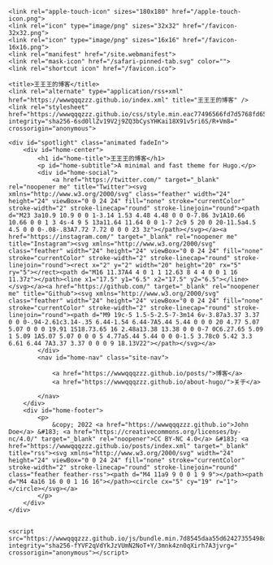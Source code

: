 <!DOCTYPE html>
<html lang="zh-CN">

<head>
	<meta name="generator" content="Hugo 0.92.0" />
	<meta charset="UTF-8">
	<meta name="viewport" content="width=device-width, initial-scale=1.0">
	<meta http-equiv="X-UA-Compatible" content="ie=edge">
	<meta name="theme-color" content="#494f5c">
	<meta name="msapplication-TileColor" content="#494f5c">
<meta itemprop="name" content="王王王的博客">
<meta itemprop="description" content=""><meta property="og:title" content="王王王的博客" />
<meta property="og:description" content="" />
<meta property="og:type" content="website" />
<meta property="og:url" content="https://wwwqqqzzz.github.io/" />

<meta name="twitter:card" content="summary"/>
<meta name="twitter:title" content="王王王的博客"/>
<meta name="twitter:description" content=""/>

	<link rel="apple-touch-icon" sizes="180x180" href="/apple-touch-icon.png">
	<link rel="icon" type="image/png" sizes="32x32" href="/favicon-32x32.png">
	<link rel="icon" type="image/png" sizes="16x16" href="/favicon-16x16.png">
	<link rel="manifest" href="/site.webmanifest">
	<link rel="mask-icon" href="/safari-pinned-tab.svg" color="">
	<link rel="shortcut icon" href="/favicon.ico">

	<title>王王王的博客</title>
	<link rel="alternate" type="application/rss+xml" href="https://wwwqqqzzz.github.io/index.xml" title="王王王的博客" />
	<link rel="stylesheet" href="https://wwwqqqzzz.github.io/css/style.min.eac77496566fd7d5768fd650ddb0b2b181ca6a2d7c5fdd6fe6b8ba4bf47e566f.css" integrity="sha256-6sd0llZv19V2j9ZQ3bCysYHKai18X91v5ri6S/R+Vm8=" crossorigin="anonymous">
	
</head>

<body id="page">
	
	<div id="spotlight" class="animated fadeIn">
		<div id="home-center">
			<h1 id="home-title">王王王的博客</h1>
			<p id="home-subtitle">A minimal and fast theme for Hugo.</p>
			<div id="home-social">
				<a href="https://twitter.com/" target="_blank" rel="noopener me" title="Twitter"><svg xmlns="http://www.w3.org/2000/svg" class="feather" width="24" height="24" viewBox="0 0 24 24" fill="none" stroke="currentColor" stroke-width="2" stroke-linecap="round" stroke-linejoin="round"><path d="M23 3a10.9 10.9 0 0 1-3.14 1.53 4.48 4.48 0 0 0-7.86 3v1A10.66 10.66 0 0 1 3 4s-4 9 5 13a11.64 11.64 0 0 1-7 2c9 5 20 0 20-11.5a4.5 4.5 0 0 0-.08-.83A7.72 7.72 0 0 0 23 3z"></path></svg></a><a href="https://instagram.com/" target="_blank" rel="noopener me" title="Instagram"><svg xmlns="http://www.w3.org/2000/svg" class="feather" width="24" height="24" viewBox="0 0 24 24" fill="none" stroke="currentColor" stroke-width="2" stroke-linecap="round" stroke-linejoin="round"><rect x="2" y="2" width="20" height="20" rx="5" ry="5"></rect><path d="M16 11.37A4 4 0 1 1 12.63 8 4 4 0 0 1 16 11.37z"></path><line x1="17.5" y1="6.5" x2="17.5" y2="6.5"></line></svg></a><a href="https://github.com/" target="_blank" rel="noopener me" title="Github"><svg xmlns="http://www.w3.org/2000/svg" class="feather" width="24" height="24" viewBox="0 0 24 24" fill="none" stroke="currentColor" stroke-width="2" stroke-linecap="round" stroke-linejoin="round"><path d="M9 19c-5 1.5-5-2.5-7-3m14 6v-3.87a3.37 3.37 0 0 0-.94-2.61c3.14-.35 6.44-1.54 6.44-7A5.44 5.44 0 0 0 20 4.77 5.07 5.07 0 0 0 19.91 1S18.73.65 16 2.48a13.38 13.38 0 0 0-7 0C6.27.65 5.09 1 5.09 1A5.07 5.07 0 0 0 5 4.77a5.44 5.44 0 0 0-1.5 3.78c0 5.42 3.3 6.61 6.44 7A3.37 3.37 0 0 0 9 18.13V22"></path></svg></a>
			</div>
			<nav id="home-nav" class="site-nav">
				
				<a href="https://wwwqqqzzz.github.io/posts/">博客</a>
				<a href="https://wwwqqqzzz.github.io/about-hugo/">关于</a>

			</nav>
		</div>
		<div id="home-footer">
			<p>
				&copy; 2022 <a href="https://wwwqqqzzz.github.io">John Doe</a> &#183; <a href="https://creativecommons.org/licenses/by-nc/4.0/" target="_blank" rel="noopener">CC BY-NC 4.0</a> &#183; <a href="https://wwwqqqzzz.github.io/posts/index.xml" target="_blank" title="rss"><svg xmlns="http://www.w3.org/2000/svg" width="24" height="24" viewBox="0 0 24 24" fill="none" stroke="currentColor" stroke-width="2" stroke-linecap="round" stroke-linejoin="round" class="feather feather-rss"><path d="M4 11a9 9 0 0 1 9 9"></path><path d="M4 4a16 16 0 0 1 16 16"></path><circle cx="5" cy="19" r="1"></circle></svg></a>
			</p>
		</div>
	</div>


	<script src="https://wwwqqqzzz.github.io/js/bundle.min.7d8545daa55d62427355498dd8da13f98ff79a7938ce7d2a5e2ae1ec0de3beb8.js" integrity="sha256-fYVF2qVdYkJzVUmN2NoT+Y/3mnk4zn0qXirh7A3jvrg=" crossorigin="anonymous"></script>
	

</body>

</html>
